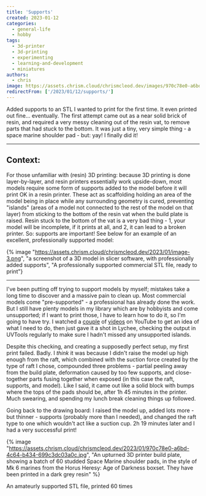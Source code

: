 ```yaml
---
title: 'Supports'
created: 2023-01-12
categories:
  - general-life
  - hobby
tags:
  - 3d-printer
  - 3d-printing
  - experimenting
  - learning-and-development
  - miniatures
authors:
  - chris
image: https://assets.chrism.cloud/chrismcleod.dev/images/970c78e0-a6bd-4c64-b434-699c3dc03a0c.jpg
redirectFrom: ['/2023/01/12/supports/']
---
```


Added supports to an STL I wanted to print for the first time. It even printed out fine… eventually. The first attempt came out as a near solid brick of resin, and required a very messy cleaning out of the resin vat, to remove parts that had stuck to the bottom. It was just a tiny, very simple thing - a space marine shoulder pad - but: yay! I finally did it!

---

## Context:

For those unfamiliar with (resin) 3D printing: because 3D printing is done layer-by-layer, and resin printers essentially work upside-down, most models require some form of supports added to the model before it will print OK in a resin printer. These act as scaffolding holding an area of the model being in place while any surrounding geometry is cured, preventing "islands" (areas of a model not connected to the rest of the model on that layer) from sticking to the bottom of the resin vat when the build plate is raised. Resin stuck to the bottom of the vat is a very bad thing - 1, your model will be incomplete, if it prints at all, and 2, it can lead to a broken printer. So: supports are important! See below for an example of an excellent, professionally supported model:

{% image "https://assets.chrism.cloud/chrismcleod.dev/2023/01/image-3.png", "a screenshot of a 3D model in slicer software, with professionally added supports", "A professionally supported commercial STL file, ready to print"}

---

I've been putting off trying to support models by myself; mistakes take a long time to discover and a massive pain to clean up. Most commercial models come "pre-supported" - a professional has already done the work. But I still have plenty models in my library which are by hobbyists and come unsupported; if I want to print those, I have to learn how to do it, so I'm going to have try. I watched a [couple](https://www.youtube.com/watch?v=dTN6d4VyeEQ) of [videos](https://www.youtube.com/watch?v=GN4Xa-t0zno) on YouTube to get an idea of what I need to do, then just gave it a shot in Lychee, checking the output in UVTools regularly to make sure I hadn't missed any unsupported islands.

Despite this checking, and creating a supposedly perfect setup, my first print failed. Badly. I _think_ it was because I didn't raise the model up high enough from the raft, which combined with the suction force created by the type of raft I chose, compounded three problems - partial peeling away from the build plate, deformation caused by too few supports, and close-together parts fusing together when exposed (in this case the raft, supports, and model). Like I said, it came out like a solid block with bumps where the tops of the pads should be, after 1h 45 minutes in the printer. Much swearing, and spending my lunch break cleaning things up followed.

Going back to the drawing board: I raised the model up, added lots more - but thinner - supports (probably more than I needed), and changed the raft type to one which wouldn't act like a suction cup. 2h 19 minutes later and I had a very successful print!

{% image "https://assets.chrism.cloud/chrismcleod.dev/2023/01/970c78e0-a6bd-4c64-b434-699c3dc03a0c.jpg", "An upturned 3D printer build plate, showing a batch of 60 studded Space Marine shoulder pads, in the style of Mk 6  marines from the Horus Heresy: Age of Darkness boxset. They have been printed in a dark grey resin" %}

An amateurly supported STL file, printed 60 times
